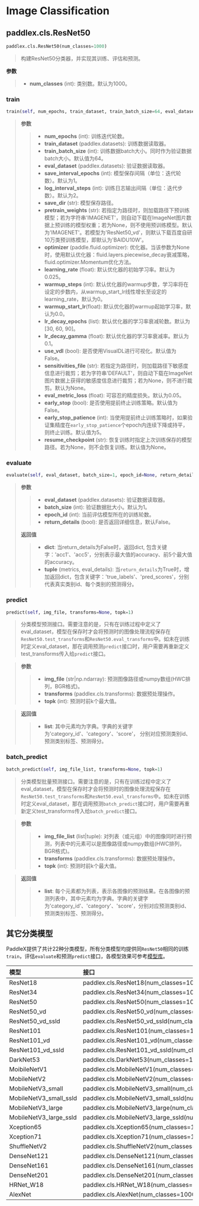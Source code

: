 # Image Classification

## paddlex.cls.ResNet50

```python
paddlex.cls.ResNet50(num_classes=1000)
```

> 构建ResNet50分类器，并实现其训练、评估和预测。  

**参数**

> - **num_classes** (int): 类别数。默认为1000。  

### train

```python
train(self, num_epochs, train_dataset, train_batch_size=64, eval_dataset=None, save_interval_epochs=1, log_interval_steps=2, save_dir='output', pretrain_weights='IMAGENET', optimizer=None, learning_rate=0.025, warmup_steps=0, warmup_start_lr=0.0, lr_decay_epochs=[30, 60, 90], lr_decay_gamma=0.1, use_vdl=False, sensitivities_file=None, eval_metric_loss=0.05, early_stop=False, early_stop_patience=5, resume_checkpoint=None)
```
>
> **参数**
>
> > - **num_epochs** (int): 训练迭代轮数。
> > - **train_dataset** (paddlex.datasets): 训练数据读取器。
> > - **train_batch_size** (int): 训练数据batch大小。同时作为验证数据batch大小。默认值为64。
> > - **eval_dataset** (paddlex.datasets): 验证数据读取器。
> > - **save_interval_epochs** (int): 模型保存间隔（单位：迭代轮数）。默认为1。
> > - **log_interval_steps** (int): 训练日志输出间隔（单位：迭代步数）。默认为2。
> > - **save_dir** (str): 模型保存路径。
> > - **pretrain_weights** (str): 若指定为路径时，则加载路径下预训练模型；若为字符串'IMAGENET'，则自动下载在ImageNet图片数据上预训练的模型权重；若为None，则不使用预训练模型。默认为'IMAGENET'。若模型为'ResNet50_vd'，则默认下载百度自研10万类预训练模型，即默认为'BAIDU10W'。
> > - **optimizer** (paddle.fluid.optimizer): 优化器。当该参数为None时，使用默认优化器：fluid.layers.piecewise_decay衰减策略，fluid.optimizer.Momentum优化方法。
> > - **learning_rate** (float): 默认优化器的初始学习率。默认为0.025。
> > - **warmup_steps** (int): 默认优化器的warmup步数，学习率将在设定的步数内，从warmup_start_lr线性增长至设定的learning_rate，默认为0。
> > - **warmup_start_lr**(float): 默认优化器的warmup起始学习率，默认为0.0。
> > - **lr_decay_epochs** (list): 默认优化器的学习率衰减轮数。默认为[30, 60, 90]。
> > - **lr_decay_gamma** (float): 默认优化器的学习率衰减率。默认为0.1。
> > - **use_vdl** (bool): 是否使用VisualDL进行可视化。默认值为False。
> > - **sensitivities_file** (str): 若指定为路径时，则加载路径下敏感度信息进行裁剪；若为字符串'DEFAULT'，则自动下载在ImageNet图片数据上获得的敏感度信息进行裁剪；若为None，则不进行裁剪。默认为None。
> > - **eval_metric_loss** (float): 可容忍的精度损失。默认为0.05。
> > - **early_stop** (bool): 是否使用提前终止训练策略。默认值为False。
> > - **early_stop_patience** (int): 当使用提前终止训练策略时，如果验证集精度在`early_stop_patience`个epoch内连续下降或持平，则终止训练。默认值为5。
> > - **resume_checkpoint** (str): 恢复训练时指定上次训练保存的模型路径。若为None，则不会恢复训练。默认值为None。

### evaluate

```python
evaluate(self, eval_dataset, batch_size=1, epoch_id=None, return_details=False)
```
>
> **参数**
>
> > - **eval_dataset** (paddlex.datasets): 验证数据读取器。
> > - **batch_size** (int): 验证数据批大小。默认为1。
> > - **epoch_id** (int): 当前评估模型所在的训练轮数。
> > - **return_details** (bool): 是否返回详细信息，默认False。
>
> **返回值**
>
> > - **dict**: 当return_details为False时，返回dict, 包含关键字：'acc1'、'acc5'，分别表示最大值的accuracy、前5个最大值的accuracy。
> > - **tuple** (metrics, eval_details): 当`return_details`为True时，增加返回dict，包含关键字：'true_labels'、'pred_scores'，分别代表真实类别id、每个类别的预测得分。

### predict

```python
predict(self, img_file, transforms=None, topk=1)
```

> 分类模型预测接口。需要注意的是，只有在训练过程中定义了eval_dataset，模型在保存时才会将预测时的图像处理流程保存在`ResNet50.test_transforms`和`ResNet50.eval_transforms`中。如未在训练时定义eval_dataset，那在调用预测`predict`接口时，用户需要再重新定义test_transforms传入给`predict`接口。

> **参数**
>
> > - **img_file** (str|np.ndarray): 预测图像路径或numpy数组(HWC排列，BGR格式)。
> > - **transforms** (paddlex.cls.transforms): 数据预处理操作。
> > - **topk** (int): 预测时前k个最大值。

> **返回值**
>
> > - **list**: 其中元素均为字典。字典的关键字为'category_id'、'category'、'score'，
> >       分别对应预测类别id、预测类别标签、预测得分。

### batch_predict

```python
batch_predict(self, img_file_list, transforms=None, topk=1)
```

> 分类模型批量预测接口。需要注意的是，只有在训练过程中定义了eval_dataset，模型在保存时才会将预测时的图像处理流程保存在`ResNet50.test_transforms`和`ResNet50.eval_transforms`中。如未在训练时定义eval_dataset，那在调用预测`batch_predict`接口时，用户需要再重新定义test_transforms传入给`batch_predict`接口。

> **参数**
>
> > - **img_file_list** (list|tuple): 对列表（或元组）中的图像同时进行预测，列表中的元素可以是图像路径或numpy数组(HWC排列，BGR格式)。
> > - **transforms** (paddlex.cls.transforms): 数据预处理操作。
> > - **topk** (int): 预测时前k个最大值。

> **返回值**
>
> > - **list**: 每个元素都为列表，表示各图像的预测结果。在各图像的预测列表中，其中元素均为字典。字典的关键字为'category_id'、'category'、'score'，分别对应预测类别id、预测类别标签、预测得分。


## 其它分类模型

PaddleX提供了共计22种分类模型，所有分类模型均提供同`ResNet50`相同的训练`train`，评估`evaluate`和预测`predict`接口，各模型效果可参考[模型库](https://paddlex.readthedocs.io/zh_CN/latest/appendix/model_zoo.html)。

| 模型              | 接口                    |
| :---------------- | :---------------------- |
| ResNet18          | paddlex.cls.ResNet18(num_classes=1000) |
| ResNet34          | paddlex.cls.ResNet34(num_classes=1000) |
| ResNet50          | paddlex.cls.ResNet50(num_classes=1000) |
| ResNet50_vd       | paddlex.cls.ResNet50_vd(num_classes=1000) |
| ResNet50_vd_ssld    | paddlex.cls.ResNet50_vd_ssld(num_classes=1000) |
| ResNet101          | paddlex.cls.ResNet101(num_classes=1000) |
| ResNet101_vd        | paddlex.cls.ResNet101_vd(num_classes=1000) |
| ResNet101_vd_ssld      | paddlex.cls.ResNet101_vd_ssld(num_classes=1000) |
| DarkNet53      | paddlex.cls.DarkNet53(num_classes=1000) |
| MoibileNetV1         | paddlex.cls.MobileNetV1(num_classes=1000) |
| MobileNetV2       | paddlex.cls.MobileNetV2(num_classes=1000) |
| MobileNetV3_small       | paddlex.cls.MobileNetV3_small(num_classes=1000) |
| MobileNetV3_small_ssld  | paddlex.cls.MobileNetV3_small_ssld(num_classes=1000) |
| MobileNetV3_large   | paddlex.cls.MobileNetV3_large(num_classes=1000) |
| MobileNetV3_large_ssld | paddlex.cls.MobileNetV3_large_ssld(num_classes=1000) |
| Xception65     | paddlex.cls.Xception65(num_classes=1000) |
| Xception71     | paddlex.cls.Xception71(num_classes=1000) |
| ShuffleNetV2     | paddlex.cls.ShuffleNetV2(num_classes=1000) |
| DenseNet121      | paddlex.cls.DenseNet121(num_classes=1000) |
| DenseNet161       | paddlex.cls.DenseNet161(num_classes=1000) |
| DenseNet201       | paddlex.cls.DenseNet201(num_classes=1000) |
| HRNet_W18       | paddlex.cls.HRNet_W18(num_classes=1000) |
| AlexNet         | paddlex.cls.AlexNet(num_classes=1000) |
